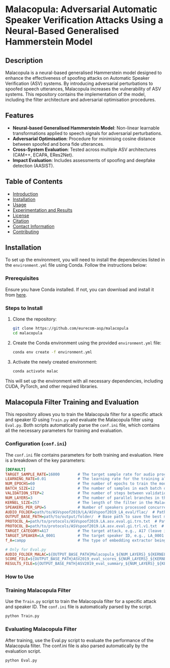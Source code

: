 # Malacopula: Adversarial Automatic Speaker Verification Attacks Using a Neural-Based Generalised Hammerstein Model

## Description

Malacopula is a neural-based generalised Hammerstein model designed to enhance the effectiveness of spoofing attacks on Automatic Speaker Verification (ASV) systems. By introducing adversarial perturbations to spoofed speech utterances, Malacopula increases the vulnerability of ASV systems. This repository contains the implementation of the model, including the filter architecture and adversarial optimisation procedures.

## Features
- **Neural-based Generalised Hammerstein Model**: Non-linear learnable transformations applied to speech signals for adversarial perturbations.
- **Adversarial Optimisation**: Procedure for minimising cosine distance between spoofed and bona fide utterances.
- **Cross-System Evaluation**: Tested across multiple ASV architectures (CAM++, ECAPA, ERes2Net).
- **Impact Evaluation**: Includes assessments of spoofing and deepfake detection (AASIST).

## Table of Contents
- [Introduction](#introduction)
- [Installation](#installation)
- [Usage](#usage)
- [Experimentation and Results](#experimentation-and-results)
- [License](#license)
- [Citation](#citation)
- [Contact Information](#contact-information)
- [Contributing](#contributing)

## Installation
To set up the environment, you will need to install the dependencies listed in the `environment.yml` file using Conda. Follow the instructions below:

### Prerequisites
Ensure you have Conda installed. If not, you can download and install it from [here](https://docs.conda.io/en/latest/miniconda.html).

### Steps to Install
1. Clone the repository:
   ```bash
   git clone https://github.com/eurecom-asp/malacopula
   cd malacopula
2. Create the Conda environment using the provided `environment.yml` file:
   ```bash
   conda env create -f environment.yml
3. Activate the newly created environment:
   ```bash
   conda activate malac
This will set up the environment with all necessary dependencies, including CUDA, PyTorch, and other required libraries.

## Malacopula Filter Training and Evaluation

This repository allows you to train the Malacopula filter for a specific attack and speaker ID using `Train.py` and evaluate the Malacopula filter using `Eval.py`. Both scripts automatically parse the `conf.ini` file, which contains all the necessary parameters for training and evaluation.

### Configuration (`conf.ini`)

The `conf.ini` file contains parameters for both training and evaluation. Here is a breakdown of the key parameters:

```ini
[DEFAULT]
TARGET_SAMPLE_RATE=16000        # The target sample rate for audio processing, in Hz.
LEARNING_RATE=0.01              # The learning rate for the training algorithm.
NUM_EPOCHS=60                   # The number of epochs to train the model.
BATCH_SIZE=12                   # The number of samples in each batch during training.
VALIDATION_STEP=2               # The number of steps between validations during training.
NUM_LAYERS=3                    # The number of parallel branches in the Malacopula model [K].
KERNEL_SIZE=257                 # The length of the filter in the Malacopula model [L].
SPEAKERS_PER_GPU=5              # Number of speakers processed concurrently per GPU (optimizes speed but depends on available GPU memory).
AUDIO_FOLDER=path/to/ASVspoof2019/LA/ASVspoof2019_LA_eval/flac/  # Path to the ASVspoof2019_LA_eval audio files.
OUTPUT_BASE_PATH=path/to/output/folder/  # Base path to save the best model, Malacopula processed speech, TensorBoard files, and Malacopula filter coefficients during training.
PROTOCOL_A=path/to/protocols/ASVspoof2019.LA.asv.eval.gi.trn.txt  # Path to enrollment speech protocol.
PROTOCOL_B=path/to/protocols/ASVspoof2019.LA.asv.eval.gi.trl.v1.txt  # Path to trial speech protocol.
TARGET_CATEGORY=A17             # The target attack, e.g., A17 (leave it empty to process all the attacks).
TARGET_SPEAKER=LA_0001          # The target speaker ID, e.g., LA_0001 (leave it empty to process all the speakers).
f_A=campp                       # The type of embedding extractor being used for training (e.g., 'ecapa' or 'campp'). Once f_A is chosen, f_B is the other.

# Only for Eval.py
AUDIO_FOLDER_MALAC=${OUTPUT_BASE_PATH}Malacopula_${NUM_LAYERS}_${KERNEL_SIZE}/ # The folder where Malacopula processed utterances are saved.
SCORE_FILE=${OUTPUT_BASE_PATH}ASV2019_eval_scores_${NUM_LAYERS}_${KERNEL_SIZE}.txt # The file for scores with header: "spkID", "fileID", "attack", "label", "score ECAPA", "score CAM++", "score ERes2Net", "score AASIST".
RESULTS_FILE=${OUTPUT_BASE_PATH}ASV2019_eval_summary_${NUM_LAYERS}_${KERNEL_SIZE}.txt # The file summarizing the results in terms of EER.
```

### How to Use

### Training Malacopula Filter
Use the `Train.py` script to train the Malacopula filter for a specific attack and speaker ID. The `conf.ini` file is automatically parsed by the script.

```bash
python Train.py
```

### Evaluating Malacopula Filter
After training, use the Eval.py script to evaluate the performance of the Malacopula filter. The conf.ini file is also parsed automatically by the evaluation script.

```bash
python Eval.py
```
